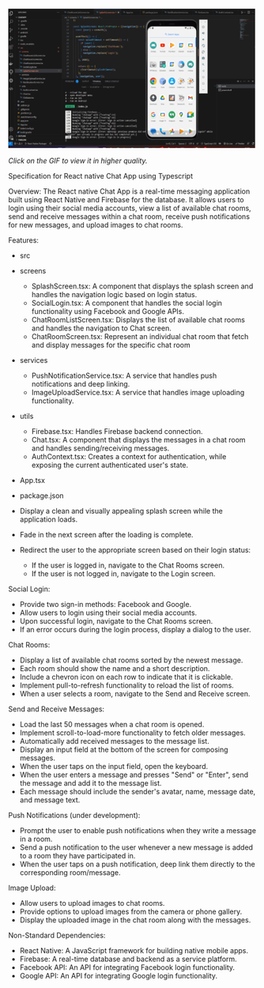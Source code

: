 ![Description of GIF](https://github.com/impara/react-native-chat-app/blob/main/Animation.gif)

*Click on the GIF to view it in higher quality.*

Specification for React native Chat App using Typescript

Overview:
The React native Chat App is a real-time messaging application built using React Native and Firebase for the database. It allows users to login using their social media accounts, view a list of available chat rooms, send and receive messages within a chat room, receive push notifications for new messages, and upload images to chat rooms.

Features:

- src
- screens
  - SplashScreen.tsx: A component that displays the splash screen and handles the navigation logic based on login status.
  - SocialLogin.tsx: A component that handles the social login functionality using Facebook and Google APIs.
  - ChatRoomListScreen.tsx: Displays the list of available chat rooms and handles the navigation to Chat screen.
  - ChatRoomScreen.tsx: Represent an individual chat room that fetch and display messages for the specific chat room
- services
  - PushNotificationService.tsx: A service that handles push notifications and deep linking.
  - ImageUploadService.tsx: A service that handles image uploading functionality.
- utils
  - Firebase.tsx: Handles Firebase backend connection.
  - Chat.tsx: A component that displays the messages in a chat room and handles sending/receiving messages.
  - AuthContext.tsx: Creates a context for authentication, while exposing the current authenticated user's state.
- App.tsx
- package.json

- Display a clean and visually appealing splash screen while the application loads.
- Fade in the next screen after the loading is complete.
- Redirect the user to the appropriate screen based on their login status:

  - If the user is logged in, navigate to the Chat Rooms screen.
  - If the user is not logged in, navigate to the Login screen.

Social Login:

- Provide two sign-in methods: Facebook and Google.
- Allow users to login using their social media accounts.
- Upon successful login, navigate to the Chat Rooms screen.
- If an error occurs during the login process, display a dialog to the user.

Chat Rooms:

- Display a list of available chat rooms sorted by the newest message.
- Each room should show the name and a short description.
- Include a chevron icon on each row to indicate that it is clickable.
- Implement pull-to-refresh functionality to reload the list of rooms.
- When a user selects a room, navigate to the Send and Receive screen.

Send and Receive Messages:

- Load the last 50 messages when a chat room is opened.
- Implement scroll-to-load-more functionality to fetch older messages.
- Automatically add received messages to the message list.
- Display an input field at the bottom of the screen for composing messages.
- When the user taps on the input field, open the keyboard.
- When the user enters a message and presses "Send" or "Enter", send the message and add it to the message list.
- Each message should include the sender's avatar, name, message date, and message text.

Push Notifications (under development):

- Prompt the user to enable push notifications when they write a message in a room.
- Send a push notification to the user whenever a new message is added to a room they have participated in.
- When the user taps on a push notification, deep link them directly to the corresponding room/message.

Image Upload:

- Allow users to upload images to chat rooms.
- Provide options to upload images from the camera or phone gallery.
- Display the uploaded image in the chat room along with the messages.

Non-Standard Dependencies:

- React Native: A JavaScript framework for building native mobile apps.
- Firebase: A real-time database and backend as a service platform.
- Facebook API: An API for integrating Facebook login functionality.
- Google API: An API for integrating Google login functionality.
